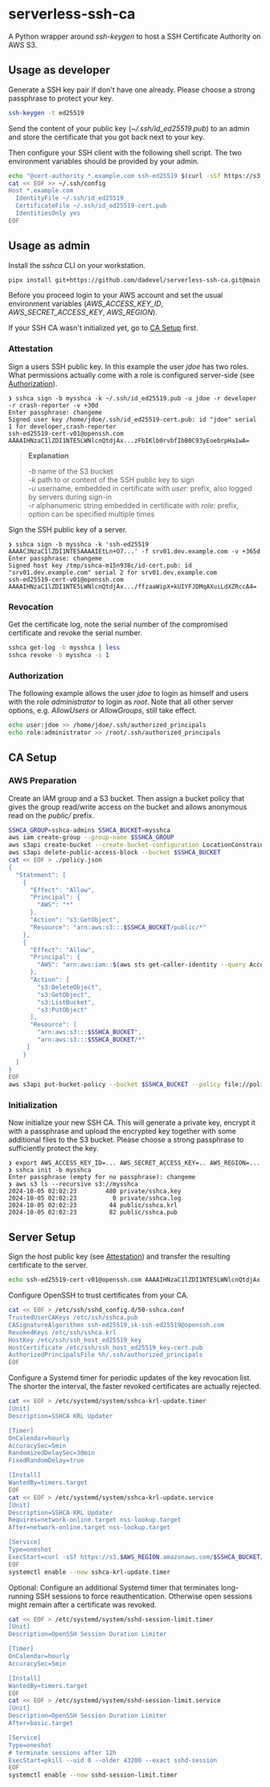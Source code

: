# serverless-ssh-ca

A Python wrapper around *ssh-keygen* to host a SSH Certificate Authority on AWS S3.

## Usage as developer

Generate a SSH key pair if don't have one already.
Please choose a strong passphrase to protect your key.

~~~ bash
ssh-keygen -t ed25519
~~~

Send the content of your public key (*~/.ssh/id_ed25519.pub*) to an admin and store the certificate that you got back next to your key.

Then configure your SSH client with the following shell script.
The two environment variables should be provided by your admin.

~~~ bash
echo "@cert-authority *.example.com ssh-ed25519 $(curl -sSf https://s3.$AWS_REGION.amazonaws.com/$SSHCA_BUCKET/public/sshca.pub)" >> ~/.ssh/known_hosts
cat << EOF >> ~/.ssh/config
Host *.example.com
  IdentityFile ~/.ssh/id_ed25519
  CertificateFile ~/.ssh/id_ed25519-cert.pub
  IdentitiesOnly yes
EOF
~~~

## Usage as admin

Install the *sshca* CLI on your workstation.

~~~ bash
pipx install git+https://github.com/dadevel/serverless-ssh-ca.git@main
~~~

Before you proceed login to your AWS account and set the usual environment variables (*AWS_ACCESS_KEY_ID*, *AWS_SECRET_ACCESS_KEY*, *AWS_REGION*).

If your SSH CA wasn't initialized yet, go to [CA Setup](#CA-Setup) first.

### Attestation

Sign a users SSH public key.
In this example the user *jdoe* has two roles.
What permissions actually come with a role is configured server-side (see [Authorization](#Authorization)).

~~~
❯ sshca sign -b mysshca -k ~/.ssh/id_ed25519.pub -u jdoe -r developer -r crash-reporter -v +30d
Enter passphrase: changeme
Signed user key /home/jdoe/.ssh/id_ed25519-cert.pub: id "jdoe" serial 1 for developer,crash-reporter
ssh-ed25519-cert-v01@openssh.com AAAAIHNzaC1lZDI1NTE5LWNlcnQtdjAx...zFbIKlb0rvbfIbB0C93yEoebrpHa1wA=
~~~

> **Explanation**
>
> *-b*  name of the S3 bucket  
> *-k*  path to or content of the SSH public key to sign  
> *-u*  username, embedded in certificate with *user:* prefix, also logged by servers during sign-in  
> *-r*  alphanumeric string embedded in certificate with *role:* prefix, option can be specified multiple times  

Sign the SSH public key of a server.

~~~
❯ sshca sign -b mysshca -k 'ssh-ed25519 AAAAC3NzaC1lZDI1NTE5AAAAIEtLn+O7...' -f srv01.dev.example.com -v +365d
Enter passphrase: changeme
Signed host key /tmp/sshca-m15n938c/id-cert.pub: id "srv01.dev.example.com" serial 2 for srv01.dev.example.com
ssh-ed25519-cert-v01@openssh.com AAAAIHNzaC1lZDI1NTE5LWNlcnQtdjAx.../ffzaaWipX+kUIYFJDMqAXuiLdXZRccA4=
~~~

### Revocation

Get the certificate log, note the serial number of the compromised certificate and revoke the serial number.

~~~ bash
sshca get-log -b mysshca | less
sshca revoke -b mysshca -s 1
~~~

### Authorization

The following example allows the user *jdoe* to login as himself and users with the role *administrator* to login as *root*.
Note that all other server options, e.g. *AllowUsers* or *AllowGroups*, still take effect.

~~~ bash
echo user:jdoe >> /home/jdoe/.ssh/authorized_principals
echo role:administrator >> /root/.ssh/authorized_principals
~~~

## CA Setup

### AWS Preparation

Create an IAM group and a S3 bucket.
Then assign a bucket policy that gives the group read/write access on the bucket and allows anonymous read on the *public/* prefix.

~~~ bash
SSHCA_GROUP=sshca-admins SSHCA_BUCKET=mysshca
aws iam create-group --group-name $SSHCA_GROUP
aws s3api create-bucket --create-bucket-configuration LocationConstraint=$AWS_REGION --bucket $SSHCA_BUCKET --object-ownership BucketOwnerEnforced
aws s3api delete-public-access-block --bucket $SSHCA_BUCKET
cat << EOF > ./policy.json
{
  "Statement": [
    {
      "Effect": "Allow",
      "Principal": {
        "AWS": "*"
      },
      "Action": "s3:GetObject",
      "Resource": "arn:aws:s3:::$SSHCA_BUCKET/public/*"
    },
    {
      "Effect": "Allow",
      "Principal": {
        "AWS": "arn:aws:iam::$(aws sts get-caller-identity --query Account --output text):group/$SSHCA_GROUP"
      },
      "Action": [
        "s3:DeleteObject",
        "s3:GetObject",
        "s3:ListBucket",
        "s3:PutObject"
      ],
      "Resource": [
        "arn:aws:s3:::$SSHCA_BUCKET",
        "arn:aws:s3:::$SSHCA_BUCKET/*"
     ]
    }
  ]
}
EOF
aws s3api put-bucket-policy --bucket $SSHCA_BUCKET --policy file://policy.json
~~~

### Initialization

Now initialize your new SSH CA.
This will generate a private key, encrypt it with a passphrase and upload the encrypted key together with some additional files to the S3 bucket.
Please choose a strong passphrase to sufficiently protect the key.

~~~
❯ export AWS_ACCESS_KEY_ID=... AWS_SECRET_ACCESS_KEY=.. AWS_REGION=...
❯ sshca init -b mysshca
Enter passphrase (empty for no passphrase): changeme
❯ aws s3 ls --recursive s3://mysshca
2024-10-05 02:02:23        480 private/sshca.key
2024-10-05 02:02:23          0 private/sshca.log
2024-10-05 02:02:23         44 public/sshca.krl
2024-10-05 02:02:23         82 public/sshca.pub
~~~

## Server Setup

Sign the host public key (see [Attestation](#Attestation)) and transfer the resulting certificate to the server.

~~~ bash
echo ssh-ed25519-cert-v01@openssh.com AAAAIHNzaC1lZDI1NTE5LWNlcnQtdjAx.../ffzaaWipX+kUIYFJDMqAXuiLdXZRA4= > /etc/ssh/ssh_host_ed25519_key-cert.pub
~~~

Configure OpenSSH to trust certificates from your CA.

~~~ bash
cat << EOF > /etc/ssh/sshd_config.d/50-sshca.conf
TrustedUserCAKeys /etc/ssh/sshca.pub
CASignatureAlgorithms ssh-ed25519,sk-ssh-ed25519@openssh.com
RevokedKeys /etc/ssh/sshca.krl
HostKey /etc/ssh/ssh_host_ed25519_key
HostCertificate /etc/ssh/ssh_host_ed25519_key-cert.pub
AuthorizedPrincipalsFile %h/.ssh/authorized_principals
EOF
~~~

Configure a Systemd timer for periodic updates of the key revocation list.
The shorter the interval, the faster revoked certificates are actually rejected.

~~~ bash
cat << EOF > /etc/systemd/system/sshca-krl-update.timer
[Unit]
Description=SSHCA KRL Updater

[Timer]
OnCalendar=hourly
AccuracySec=5min
RandomizedDelaySec=30min
FixedRandomDelay=true

[Install]
WantedBy=timers.target
EOF
cat << EOF > /etc/systemd/system/sshca-krl-update.service
[Unit]
Description=SSHCA KRL Updater
Requires=network-online.target nss-lookup.target
After=network-online.target nss-lookup.target

[Service]
Type=oneshot
ExecStart=curl -sSf https://s3.$AWS_REGION.amazonaws.com/$SSHCA_BUCKET/public/sshca.krl -o /etc/ssh/sshca.krl
EOF
systemctl enable --now sshca-krl-update.timer
~~~

Optional: Configure an additional Systemd timer that terminates long-running SSH sessions to force reauthentication.
Otherwise open sessions might remain after a certificate was revoked.

~~~ bash
cat << EOF > /etc/systemd/system/sshd-session-limit.timer
[Unit]
Description=OpenSSH Session Duration Limiter

[Timer]
OnCalendar=hourly
AccuracySec=5min

[Install]
WantedBy=timers.target
EOF
cat << EOF > /etc/systemd/system/sshd-session-limit.service
[Unit]
Description=OpenSSH Session Duration Limiter
After=basic.target

[Service]
Type=oneshot
# terminate sessions after 12h
ExecStart=pkill --uid 0 --older 43200 --exact sshd-session
EOF
systemctl enable --now sshd-session-limit.timer
~~~
